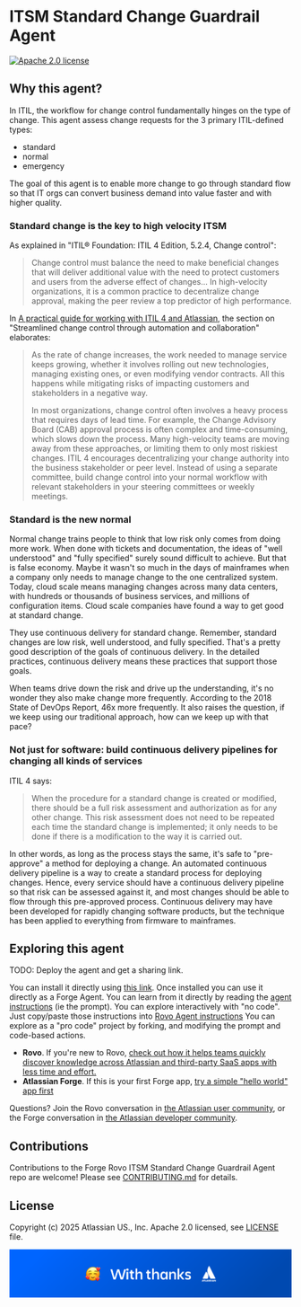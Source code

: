 # ITSM Standard Change Guardrail Agent

[![Apache 2.0 license](https://img.shields.io/badge/license-Apache%202.0-blue.svg?style=flat-square)](LICENSE)

## Why this agent?

In ITIL, the workflow for change control fundamentally hinges on the type of change.
This agent assess change requests for the 3 primary ITIL-defined types:
* standard
* normal
* emergency

The goal of this agent is to enable more change to go through standard flow
so that IT orgs can convert business demand into value faster and with higher quality.

### Standard change is the key to high velocity ITSM

As explained in "ITIL® Foundation: ITIL 4 Edition, 5.2.4, Change control":

> Change control must balance the need to make beneficial changes
> that will deliver additional value
> with the need to protect customers and users from the adverse effect of changes...
> In high-velocity organizations,
> it is a common practice to decentralize change approval,
> making the peer review a top predictor of high performance.

In [A practical guide for working with ITIL 4 and Atlassian](https://www.atlassian.com/whitepapers/itil4),
the section on "Streamlined change control through automation and collaboration"
elaborates:

> As the rate of change increases,
> the work needed to manage service keeps growing,
> whether it involves rolling out new technologies,
> managing existing ones,
> or even modifying vendor contracts.
> All this happens while mitigating risks of impacting customers and stakeholders in a negative way.
>
> In most organizations,
> change control often involves a heavy process that requires days of lead time.
> For example,
> the Change Advisory Board (CAB) approval process is often complex and time-consuming,
> which slows down the process.
> Many high-velocity teams are moving away from these approaches,
> or limiting them to only most riskiest changes.
> ITIL 4 encourages decentralizing your change authority
> into the business stakeholder or peer level.
> Instead of using a separate committee,
> build change control into your normal workflow with relevant stakeholders
> in your steering committees or weekly meetings.

### Standard is the new normal

Normal change trains people to think
that low risk only comes from doing more work.
When done with tickets and documentation,
the ideas of "well understood" and "fully specified" surely sound difficult to achieve.
But that is false economy.
Maybe it wasn't so much in the days of mainframes
when a company only needs to manage change to the one centralized system.
Today, cloud scale means managing changes across many data centers,
with hundreds or thousands of business services,
and millions of configuration items.
Cloud scale companies have found a way to get good at standard change.

They use continuous delivery for standard change.
Remember, standard changes are low risk, well understood, and fully specified.
That's a pretty good description of the goals of continuous delivery.
In the detailed practices, continuous delivery means these practices that support those goals.

When teams drive down the risk and drive up the understanding,
it's no wonder they also make change more frequently.
According to the 2018 State of DevOps Report,
46x more frequently.
It also raises the question,
if we keep using our traditional approach,
how can we keep up with that pace?

### Not just for software: build continuous delivery pipelines for changing all kinds of services

ITIL 4 says:

> When the procedure for a standard change is created or modified,
> there should be a full risk assessment and authorization as for any other change.
> This risk assessment does not need to be repeated each time the standard change is implemented;
> it only needs to be done if there is a modification to the way it is carried out.

In other words, as long as the process stays the same,
it's safe to "pre-approve" a method for deploying a change.
An automated continuous delivery pipeline is a way to create a standard process for deploying changes.
Hence, every service should have a continuous delivery pipeline
so that risk can be assessed against it,
and most changes should be able to flow through this pre-approved process.
Continuous delivery may have been developed for rapidly changing software products,
but the technique has been applied to everything from firmware to mainframes.

## Exploring this agent

TODO: Deploy the agent and get a sharing link.

You can install it directly using
[this link](https://developer.atlassian.com/console/install/TODO%3D&product=jira).
Once installed you can use it directly as a Forge Agent.
You can learn from it directly by reading
the [agent instructions](./prompts/agent-instructions.md) (ie the prompt).
You can explore interactively with "no code".
Just copy/paste those instructions into [Rovo Agent instructions](https://support.atlassian.com/rovo/docs/write-instructions-for-your-agent/)
You can explore as a "pro code" project by forking,
and modifying the prompt and code-based actions.

- **Rovo**. If you're new to Rovo,
[check out how it helps teams quickly discover knowledge across Atlassian and third-party SaaS apps with less time and effort.](https://www.atlassian.com/software/rovo)
- **Atlassian Forge**. If this is your first Forge app,
[try a simple "hello world" app first](https://go.atlassian.com/forge)

Questions?
Join the Rovo conversation in
[the Atlassian user community](https://community.atlassian.com/t5/Rovo/ct-p/rovo-atlassian-intelligence),
or the Forge conversation in
[the Atlassian developer community](https://community.developer.atlassian.com/c/rovo/138).

## Contributions

Contributions to the Forge Rovo ITSM Standard Change Guardrail Agent repo are welcome!
Please see [CONTRIBUTING.md](CONTRIBUTING.md) for details.

## License

Copyright (c) 2025 Atlassian US., Inc.
Apache 2.0 licensed, see [LICENSE](LICENSE) file.

[![With ❤️ from Atlassian](https://raw.githubusercontent.com/atlassian-internal/oss-assets/master/banner-with-thanks-light.png)](https://www.atlassian.com)
